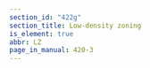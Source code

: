 ```yaml
---
section_id: "422g"
section_title: Low-density zoning
is_element: true
abbr: LZ
page_in_manual: 420-3
---
```

